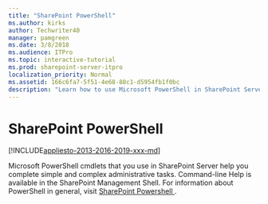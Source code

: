 ```yaml
---
title: "SharePoint PowerShell"
ms.author: kirks
author: Techwriter40
manager: pamgreen
ms.date: 3/8/2018
ms.audience: ITPro
ms.topic: interactive-tutorial
ms.prod: sharepoint-server-itpro
localization_priority: Normal
ms.assetid: 166c6fa7-5f51-4e68-88c1-d5954fb1f0bc
description: "Learn how to use Microsoft PowerShell in SharePoint Server."
---
```


# SharePoint PowerShell

[!INCLUDE[appliesto-2013-2016-2019-xxx-md](includes/appliesto-2013-2016-2019-xxx-md.md)]
  
Microsoft PowerShell cmdlets that you use in SharePoint Server help you complete simple and complex administrative tasks. Command-line Help is available in the SharePoint Management Shell. For information about PowerShell in general, visit [SharePoint Powershell ](/powershell/sharepoint/index?view=sharepoint-ps&amp;branch=master).
  

